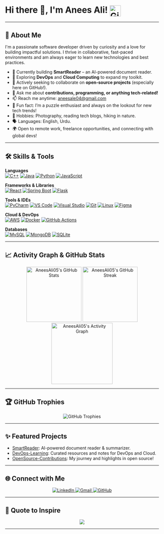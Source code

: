 # Hi there 👋, I'm Anees Ali! <img src="https://github.githubassets.com/images/icons/emoji/octocat.png" width="36" align="absmiddle" alt="GitHub Octocat"/>

---

## 🚀 About Me

I'm a passionate software developer driven by curiosity and a love for building impactful solutions. I thrive in collaborative, fast-paced environments and am always eager to learn new technologies and best practices.

- 🔭 Currently building **SmartReader** – an AI-powered document reader.
- 🌱 Exploring **DevOps** and **Cloud Computing** to expand my toolkit.
- 👯 Actively seeking to collaborate on **open-source projects** (especially here on GitHub!).
- 💬 Ask me about **contributions, programming, or anything tech-related!**
- 📫 Reach me anytime: [aneesale04@gmail.com](mailto:aneesale04@gmail.com)
- 🥇 Fun fact: I’m a puzzle enthusiast and always on the lookout for new tech trends!
- 🎨 Hobbies: Photography, reading tech blogs, hiking in nature.
- 🗣️ Languages: English, Urdu.
- 🌍 Open to remote work, freelance opportunities, and connecting with global devs!

---

## 🛠️ Skills & Tools

**Languages**  
[![C++](https://img.shields.io/badge/C++-00599C?style=flat-square&logo=cplusplus&logoColor=white)](#)
[![Java](https://img.shields.io/badge/Java-007396?style=flat-square&logo=java&logoColor=white)](#)
[![Python](https://img.shields.io/badge/Python-3776AB?style=flat-square&logo=python&logoColor=white)](#)
[![JavaScript](https://img.shields.io/badge/JavaScript-F7DF1E?style=flat-square&logo=javascript&logoColor=black)](#)

**Frameworks & Libraries**  
[![React](https://img.shields.io/badge/React-20232A?style=flat-square&logo=react&logoColor=61DAFB)](#)
[![Spring Boot](https://img.shields.io/badge/Spring%20Boot-6DB33F?style=flat-square&logo=spring-boot&logoColor=white)](#)
[![Flask](https://img.shields.io/badge/Flask-000000?style=flat-square&logo=flask&logoColor=white)](#)

**Tools & IDEs**  
[![PyCharm](https://img.shields.io/badge/PyCharm-143?style=flat-square&logo=pycharm&logoColor=black&color=black&labelColor=green)](#)
[![VS Code](https://img.shields.io/badge/VS%20Code-007ACC?style=flat-square&logo=visual-studio-code&logoColor=white)](#)
[![Visual Studio](https://img.shields.io/badge/Visual%20Studio-5C2D91?style=flat-square&logo=visual-studio&logoColor=white)](#)
[![Git](https://img.shields.io/badge/Git-F05032?style=flat-square&logo=git&logoColor=white)](#)
[![Linux](https://img.shields.io/badge/Linux-FCC624?style=flat-square&logo=linux&logoColor=black)](#)
[![Figma](https://img.shields.io/badge/Figma-F24E1E?style=flat-square&logo=figma&logoColor=white)](#)

**Cloud & DevOps**  
[![AWS](https://img.shields.io/badge/AWS-232F3E?style=flat-square&logo=amazon-aws&logoColor=white)](#)
[![Docker](https://img.shields.io/badge/Docker-2496ED?style=flat-square&logo=docker&logoColor=white)](#)
[![GitHub Actions](https://img.shields.io/badge/GitHub%20Actions-2088FF?style=flat-square&logo=github-actions&logoColor=white)](#)

**Databases**  
[![MySQL](https://img.shields.io/badge/MySQL-4479A1?style=flat-square&logo=mysql&logoColor=white)](#)
[![MongoDB](https://img.shields.io/badge/MongoDB-47A248?style=flat-square&logo=mongodb&logoColor=white)](#)
[![SQLite](https://img.shields.io/badge/SQLite-003B57?style=flat-square&logo=sqlite&logoColor=white)](#)

---

## 📈 Activity Graph & GitHub Stats

<p align="center">
  <img src="https://github-readme-stats.vercel.app/api?username=AneesAli05&show_icons=true&theme=radical" alt="AneesAli05's GitHub Stats" height="180"/>
  <img src="https://streak-stats.demolab.com?user=AneesAli05&theme=radical" alt="AneesAli05's GitHub Streak" height="180"/>
  <br/>
  <img src="https://github-readme-activity-graph.vercel.app/graph?username=AneesAli05&theme=radical" alt="AneesAli05's Activity Graph" height="200"/>
</p>

---

## 🏆 GitHub Trophies

<p align="center">
  <img src="https://github-profile-trophy.vercel.app/?username=AneesAli05&theme=radical&row=1&column=7" alt="GitHub Trophies"/>
</p>

---

## ✨ Featured Projects

- [SmartReader](https://github.com/AneesAli05/SmartReader): AI-powered document reader & summarizer.
- [DevOps-Learning](https://github.com/AneesAli05/DevOps-Learning): Curated resources and notes for DevOps and Cloud.
- [OpenSource-Contributions](https://github.com/AneesAli05/OpenSource-Contributions): My journey and highlights in open source!

---

## 🌐 Connect with Me

<p align="center">
  <a href="https://www.linkedin.com/in/anees-ahmed-049741303/" target="_blank">
    <img src="https://img.shields.io/badge/LinkedIn-0077B5?style=for-the-badge&logo=linkedin&logoColor=white" alt="LinkedIn"/>
  </a>
  <a href="mailto:aneesale04@gmail.com">
    <img src="https://img.shields.io/badge/Gmail-D14836?style=for-the-badge&logo=gmail&logoColor=white" alt="Gmail"/>
  </a>
  <a href="https://github.com/AneesAli05" target="_blank">
    <img src="https://img.shields.io/badge/GitHub-181717?style=for-the-badge&logo=github&logoColor=white" alt="GitHub"/>
  </a>
</p>

---

## 🎯 Quote to Inspire

<p align="center">
  <img src="https://quotes-github-readme.vercel.app/api?type=horizontal&theme=radical">
</p>

---

<!--
✨ Add gifs, memes, or a custom banner above for more personality!
🖼️ Example banner: <img src="your-banner-url" alt="banner" width="100%"/>
🌟 Don't forget to pin your best projects!
-->
